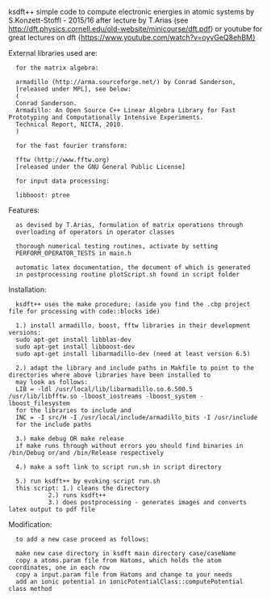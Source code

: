 ksdft++ simple code to compute electronic energies in atomic systems
by S.Konzett-Stoffl - 2015/16
after lecture by T.Arias (see http://dft.physics.cornell.edu/old-website/minicourse/dft.pdf)
or youtube for great lectures on dft {https://www.youtube.com/watch?v=oyvGeQ8ehBM}

External libraries used are:

	  for the matrix algebra:
	  
	  armadillo (http://arma.sourceforge.net/) by Conrad Sanderson,
	  [released under MPL], see below:
	  (
	  Conrad Sanderson.
	  Armadillo: An Open Source C++ Linear Algebra Library for Fast Prototyping and Computationally Intensive Experiments.
	  Technical Report, NICTA, 2010. 
	  )
	  
	  for the fast fourier transform:
	  
	  fftw (http://www.fftw.org) 
	  [released under the GNU General Public License]
	  
	  for input data processing:
	  
	  libboost: ptree
	  
Features:
	  
	  as devised by T.Arias, formulation of matrix operations through
	  overloading of operators in operator classes
	  
	  thorough numerical testing routines, activate by setting
	  PERFORM_OPERATOR_TESTS in main.h
	  
	  automatic latex documentation, the document of which is generated 
	  in postprocessing routine plotScript.sh found in script folder
	  
Installation:

	  ksdft++ uses the make procedure; (aside you find the .cbp project file for processing with code::blocks ide)
	  
	  1.) install armadillo, boost, fftw libraries in their development versions:
	  sudo apt-get install libblas-dev
	  sudo apt-get install libboost-dev
	  sudo apt-get install libarmadillo-dev (need at least version 6.5)
	  
	  2.) adapt the library and include paths in Makfile to point to the directories where above libraries have been installed to
	  may look as follows:
	  LIB = -ldl /usr/local/lib/libarmadillo.so.6.500.5 /usr/lib/libfftw.so -lboost_iostreams -lboost_system -lboost_filesystem 
	  for the libraries to include and
	  INC = -I src/H -I /usr/local/include/armadillo_bits -I /usr/include 
	  for the include paths
	  
	  3.) make debug OR make release
	  if make runs through without errors you should find binaries in /bin/Debug or/and /bin/Release respectively
	  
	  4.) make a soft link to script run.sh in script directory
	  
	  5.) run ksdft++ by evoking script run.sh 
	  this script: 1.) cleans the directory
		       2.) runs ksdft++
		       3.) does postprocessing - generates images and converts latex output to pdf file
	  
Modification:

	  to add a new case proceed as follows:
	  
	  make new case directory in ksdft main directory case/caseName
	  copy a atoms.param file from Hatoms, which holds the atom coordinates, one in each row
	  copy a input.param file from Hatoms and change to your needs
	  add an ionic potential in ionicPotentialClass::computePotential class method 
	  
	  

